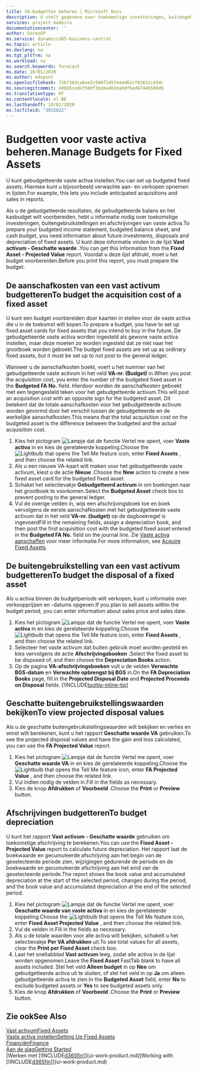 ```yaml
---
title: VA-budgetten beheren | Microsoft Docs
description: U stelt gegevens over toekomstige investeringen, buitengebruikstellingen en afschrijvingen van vaste activa in om te helpen budgetten en prognoses voor te bereiden.
services: project-madeira
documentationcenter: ''
author: SorenGP
ms.service: dynamics365-business-central
ms.topic: article
ms.devlang: na
ms.tgt_pltfrm: na
ms.workload: na
ms.search.keywords: forecast
ms.date: 10/01/2020
ms.author: edupont
ms.openlocfilehash: 75b7363ca6ee2c940f245fea4d62cf83611c43dc
ms.sourcegitcommit: ddbb5cede750df1baba4b3eab8fbed6744b5b9d6
ms.translationtype: HT
ms.contentlocale: nl-BE
ms.lasthandoff: 10/01/2020
ms.locfileid: "3915622"
---
```

# <a name="manage-budgets-for-fixed-assets"></a><span data-ttu-id="de168-103">Budgetten voor vaste activa beheren.</span><span class="sxs-lookup"><span data-stu-id="de168-103">Manage Budgets for Fixed Assets</span></span>
<span data-ttu-id="de168-104">U kunt gebudgetteerde vaste activa instellen.</span><span class="sxs-lookup"><span data-stu-id="de168-104">You can set up budgeted fixed assets.</span></span> <span data-ttu-id="de168-105">Hiermee kunt u bijvoorbeeld verwachte aan- en verkopen opnemen in lijsten.</span><span class="sxs-lookup"><span data-stu-id="de168-105">For example, this lets you include anticipated acquisitions and sales in reports.</span></span>  

<span data-ttu-id="de168-106">Als u de gebudgetteerde resultaten, de gebudgetteerde balans en het kasbudget wilt voorbereiden, hebt u informatie nodig over toekomstige investeringen, buitengebruikstellingen en afschrijvingen van vaste activa.</span><span class="sxs-lookup"><span data-stu-id="de168-106">To prepare your budgeted income statement, budgeted balance sheet, and cash budget, you need information about future investments, disposals and depreciation of fixed assets.</span></span> <span data-ttu-id="de168-107">U kunt deze informatie vinden in de lijst **Vast activum - Geschatte waarde** .</span><span class="sxs-lookup"><span data-stu-id="de168-107">You can get this information from the **Fixed Asset - Projected Value** report.</span></span> <span data-ttu-id="de168-108">Voordat u deze lijst afdrukt, moet u het budget voorbereiden.</span><span class="sxs-lookup"><span data-stu-id="de168-108">Before you print this report, you must prepare the budget.</span></span>  

## <a name="to-budget-the-acquisition-cost-of-a-fixed-asset"></a><span data-ttu-id="de168-109">De aanschafkosten van een vast activum budgetteren</span><span class="sxs-lookup"><span data-stu-id="de168-109">To budget the acquisition cost of a fixed asset</span></span>
<span data-ttu-id="de168-110">U kunt een budget voorbereiden door kaarten in stellen voor de vaste activa die u in de toekomst wilt kopen.</span><span class="sxs-lookup"><span data-stu-id="de168-110">To prepare a budget, you have to set up fixed asset cards for fixed assets that you intend to buy in the future.</span></span> <span data-ttu-id="de168-111">De gebudgetteerde vaste activa worden ingesteld als gewone vaste activa instellen, maar deze moeten zo worden ingesteld dat ze niet naar het grootboek worden geboekt.</span><span class="sxs-lookup"><span data-stu-id="de168-111">The budget fixed assets are set up as ordinary fixed assets, but it must be set up to not post to the general ledger.</span></span>

<span data-ttu-id="de168-112">Wanneer u de aanschafkosten boekt, voert u het nummer van het gebudgetteerde vaste activum in het veld **VA-nr. (Budget)** in.</span><span class="sxs-lookup"><span data-stu-id="de168-112">When you post the acquisition cost, you enter the number of the budgeted fixed asset in the **Budgeted FA No.** field.</span></span> <span data-ttu-id="de168-113">Hierdoor worden de aanschafkosten geboekt met een tegengesteld teken voor het gebudgetteerde activum.</span><span class="sxs-lookup"><span data-stu-id="de168-113">This will post an acquisition cost with an opposite sign for the budgeted asset.</span></span> <span data-ttu-id="de168-114">Dit betekent dat de totale aanschafkosten voor het gebudgetteerde activum worden gevormd door het verschil tussen de gebudgetteerde en de werkelijke aanschafkosten.</span><span class="sxs-lookup"><span data-stu-id="de168-114">This means that the total acquisition cost on the budgeted asset is the difference between the budgeted and the actual acquisition cost.</span></span>

1. <span data-ttu-id="de168-115">Kies het pictogram ![Lampje dat de functie Vertel me opent](media/ui-search/search_small.png "Vertel me wat u wilt doen"), voer **Vaste activa** in en kies de gerelateerde koppeling.</span><span class="sxs-lookup"><span data-stu-id="de168-115">Choose the ![Lightbulb that opens the Tell Me feature](media/ui-search/search_small.png "Tell me what you want to do") icon, enter **Fixed Assets** , and then choose the related link.</span></span>
2. <span data-ttu-id="de168-116">Als u een nieuwe VA-kaart wilt maken voor het gebudgetteerde vaste activum, kiest u de actie **Nieuw** .</span><span class="sxs-lookup"><span data-stu-id="de168-116">Choose the **New** action to create a new fixed asset card for the budgeted fixed asset.</span></span>
3. <span data-ttu-id="de168-117">Schakel het selectievakje **Gebudgetteerd activum** in om boekingen naar het grootboek te voorkomen.</span><span class="sxs-lookup"><span data-stu-id="de168-117">Select the **Budgeted Asset** check box to prevent posting to the general ledger.</span></span>
4. <span data-ttu-id="de168-118">Vul de overige velden in, wijs een afschrijvingsboek toe en boek vervolgens de eerste aanschafkosten met het gebudgetteerde vaste activum dat in het veld **VA-nr. (budget)** op de dagboekregel is ingevoerd</span><span class="sxs-lookup"><span data-stu-id="de168-118">Fill in the remaining fields, assign a depreciation book, and then post the first acquisition cost with the budgeted fixed asset entered in the **Budgeted FA No.** field on the journal line.</span></span> <span data-ttu-id="de168-119">Zie [Vaste activa aanschaffen](fa-how-acquire.md) voor meer informatie.</span><span class="sxs-lookup"><span data-stu-id="de168-119">For more information, see [Acquire Fixed Assets](fa-how-acquire.md).</span></span>

## <a name="to-budget-the-disposal-of-a-fixed-asset"></a><span data-ttu-id="de168-120">De buitengebruikstelling van een vast activum budgetteren</span><span class="sxs-lookup"><span data-stu-id="de168-120">To budget the disposal of a fixed asset</span></span>
<span data-ttu-id="de168-121">Als u activa binnen de budgetperiode wilt verkopen, kunt u informatie over verkoopprijzen en -datums opgeven.</span><span class="sxs-lookup"><span data-stu-id="de168-121">If you plan to sell assets within the budget period, you can enter information about sales price and sales date.</span></span>

1. <span data-ttu-id="de168-122">Kies het pictogram ![Lampje dat de functie Vertel me opent](media/ui-search/search_small.png "Vertel me wat u wilt doen"), voer **Vaste activa** in en kies de gerelateerde koppeling.</span><span class="sxs-lookup"><span data-stu-id="de168-122">Choose the ![Lightbulb that opens the Tell Me feature](media/ui-search/search_small.png "Tell me what you want to do") icon, enter **Fixed Assets** , and then choose the related link.</span></span>
2. <span data-ttu-id="de168-123">Selecteer het vaste activum dat buiten gebruik moet worden gesteld en kies vervolgens de actie **Afschrijvingsboeken** .</span><span class="sxs-lookup"><span data-stu-id="de168-123">Select the fixed asset to be disposed of, and then choose the **Depreciation Books** action.</span></span>
3. <span data-ttu-id="de168-124">Op de pagina **VA-afschrijvingsboeken** vult u de velden **Verwachte BGS-datum** en **Verwachte opbrengst bij BGS** in.</span><span class="sxs-lookup"><span data-stu-id="de168-124">On the **FA Depreciation Books** page, fill in the **Projected Disposal Date** and **Projected Proceeds on Disposal** fields.</span></span> [!INCLUDE[tooltip-inline-tip](includes/tooltip-inline-tip_md.md)]

## <a name="to-view-projected-disposal-values"></a><span data-ttu-id="de168-125">Geschatte buitengebruikstellingswaarden bekijken</span><span class="sxs-lookup"><span data-stu-id="de168-125">To view projected disposal values</span></span>
<span data-ttu-id="de168-126">Als u de geschatte buitengebruikstellingswaarden wilt bekijken en verlies en winst wilt berekenen, kunt u het rapport **Geschatte waarde VA** gebruiken.</span><span class="sxs-lookup"><span data-stu-id="de168-126">To see the projected disposal values and have the gain and loss calculated, you can use the **FA Projected Value** report.</span></span>

1. <span data-ttu-id="de168-127">Kies het pictogram ![Lampje dat de functie Vertel me opent](media/ui-search/search_small.png "Vertel me wat u wilt doen"), voer **Geschatte waarde VA** in en kies de gerelateerde koppeling.</span><span class="sxs-lookup"><span data-stu-id="de168-127">Choose the ![Lightbulb that opens the Tell Me feature](media/ui-search/search_small.png "Tell me what you want to do") icon, enter **FA Projected Value** , and then choose the related link.</span></span>
2. <span data-ttu-id="de168-128">Vul indien nodig de velden in.</span><span class="sxs-lookup"><span data-stu-id="de168-128">Fill in the fields as necessary.</span></span>
3. <span data-ttu-id="de168-129">Kies de knop **Afdrukken** of **Voorbeeld** .</span><span class="sxs-lookup"><span data-stu-id="de168-129">Choose the **Print** or **Preview** button.</span></span>

## <a name="to-budget-depreciation"></a><span data-ttu-id="de168-130">Afschrijvingen budgetteren</span><span class="sxs-lookup"><span data-stu-id="de168-130">To budget depreciation</span></span>
<span data-ttu-id="de168-131">U kunt het rapport **Vast activum - Geschatte waarde** gebruiken om toekomstige afschrijving te berekenen.</span><span class="sxs-lookup"><span data-stu-id="de168-131">You can use the **Fixed Asset - Projected Value** report to calculate future depreciation.</span></span> <span data-ttu-id="de168-132">Het rapport laat de boekwaarde en gecumuleerde afschrijving aan het begin van de geselecteerde periode zien, wijzigingen gedurende de periode en de boekwaarde en gecumuleerde afschrijving aan het eind van de geselecteerde periode.</span><span class="sxs-lookup"><span data-stu-id="de168-132">The report shows the book value and accumulated depreciation at the start of the selected period, changes during the period, and the book value and accumulated depreciation at the end of the selected period.</span></span>

1. <span data-ttu-id="de168-133">Kies het pictogram ![Lampje dat de functie Vertel me opent](media/ui-search/search_small.png "Vertel me wat u wilt doen"), voer **Geschatte waarde van vaste activa** in en kies de gerelateerde koppeling.</span><span class="sxs-lookup"><span data-stu-id="de168-133">Choose the ![Lightbulb that opens the Tell Me feature](media/ui-search/search_small.png "Tell me what you want to do") icon, enter **Fixed Asset Projected Value** , and then choose the related link.</span></span>
2. <span data-ttu-id="de168-134">Vul de velden in.</span><span class="sxs-lookup"><span data-stu-id="de168-134">Fill in the fields as necessary.</span></span>
3. <span data-ttu-id="de168-135">Als u de totale waarden voor alle activa wilt bekijken, schakelt u het selectievakje **Per VA afdrukken** uit.</span><span class="sxs-lookup"><span data-stu-id="de168-135">To see total values for all assets, clear the **Print per Fixed Asset** check box.</span></span>
4. <span data-ttu-id="de168-136">Laat het sneltabblad **Vast activum** leeg, zodat alle activa in de lijst worden opgenomen.</span><span class="sxs-lookup"><span data-stu-id="de168-136">Leave the **Fixed Asset** FastTab blank to have all assets included.</span></span> <span data-ttu-id="de168-137">Stel het veld **Alleen budget** in op **Nee** om gebudgetteerde activa uit te sluiten, of stel het veld in op **Ja** om alleen gebudgetteerde activa te zien.</span><span class="sxs-lookup"><span data-stu-id="de168-137">In the **Budgeted Asset** field, enter **No** to exclude budgeted assets or **Yes** to see budgeted assets only.</span></span>
5. <span data-ttu-id="de168-138">Kies de knop **Afdrukken** of **Voorbeeld** .</span><span class="sxs-lookup"><span data-stu-id="de168-138">Choose the **Print** or **Preview** button.</span></span>

## <a name="see-also"></a><span data-ttu-id="de168-139">Zie ook</span><span class="sxs-lookup"><span data-stu-id="de168-139">See Also</span></span>
[<span data-ttu-id="de168-140">Vast activum</span><span class="sxs-lookup"><span data-stu-id="de168-140">Fixed Assets</span></span>](fa-manage.md)  
[<span data-ttu-id="de168-141">Vaste activa instellen</span><span class="sxs-lookup"><span data-stu-id="de168-141">Setting Up Fixed Assets</span></span>](fa-setup.md)  
[<span data-ttu-id="de168-142">Financiën</span><span class="sxs-lookup"><span data-stu-id="de168-142">Finance</span></span>](finance.md)  
[<span data-ttu-id="de168-143">Aan de slag</span><span class="sxs-lookup"><span data-stu-id="de168-143">Getting Started</span></span>](product-get-started.md)  
<span data-ttu-id="de168-144">[Werken met [!INCLUDE[d365fin](includes/d365fin_md.md)]](ui-work-product.md)</span><span class="sxs-lookup"><span data-stu-id="de168-144">[Working with [!INCLUDE[d365fin](includes/d365fin_md.md)]](ui-work-product.md)</span></span>
